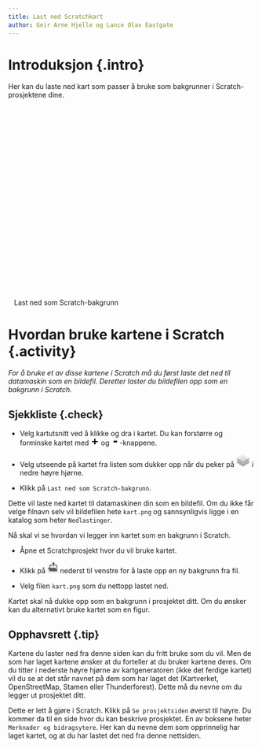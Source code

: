 ```yaml
---
title: Last ned Scratchkart
author: Geir Arne Hjelle og Lance Olav Eastgate
---
```


<link rel="stylesheet" href="http://cdn.leafletjs.com/leaflet/v0.7.7/leaflet.css" />
<script src="http://cdn.leafletjs.com/leaflet/v0.7.7/leaflet.js"></script>
<script src="leaflet-image.js"></script>

# Introduksjon {.intro}

Her kan du laste ned kart som passer å bruke som bakgrunner i
Scratch-prosjektene dine.

<div style="margin: auto; width: 480px">
  <div id="kart" style="width: 480px; height: 360px"></div>

  <p>
    <br />
    <a id="last_ned_som_bilde" class="btn btn-default btn-lg btn-block">Last ned som Scratch-bakgrunn</a>
  </p>
</div>

# Hvordan bruke kartene i Scratch {.activity}

_For å bruke et av disse kartene i Scratch må du først laste det ned til
datamaskin som en bildefil. Deretter laster du bildefilen opp som en bakgrunn i
Scratch._

## Sjekkliste {.check}

+ Velg kartutsnitt ved å klikke og dra i kartet. Du kan forstørre og forminske
  kartet med ![+](knapp_pluss.png) og ![-](knapp_minus.png)-knappene.

+ Velg utseende på kartet fra listen som dukker opp når du peker på
  ![kartlag](kartlag.png) i nedre høyre hjørne.

+ Klikk på `Last ned som Scratch-bakgrunn`.

Dette vil laste ned kartet til datamaskinen din som en bildefil. Om du ikke får
velge filnavn selv vil bildefilen hete `kart.png` og sannsynligvis ligge i en
katalog som heter `Nedlastinger`.

Nå skal vi se hvordan vi legger inn kartet som en bakgrunn i Scratch.

+ Åpne et Scratchprosjekt hvor du vil bruke kartet.

+ Klikk på ![Last opp bakgrunn fra fil](../bilder/hent-fra-fil.png) nederst til
  venstre for å laste opp en ny bakgrunn fra fil.

+ Velg filen `kart.png` som du nettopp lastet ned.

Kartet skal nå dukke opp som en bakgrunn i prosjektet ditt. Om du ønsker kan du
alternativt bruke kartet som en figur.

## Opphavsrett {.tip}

Kartene du laster ned fra denne siden kan du fritt bruke som du vil. Men de som
har laget kartene ønsker at du forteller at du bruker kartene deres. Om du
titter i nederste høyre hjørne av kartgeneratoren (ikke det ferdige kartet) vil
du se at det står navnet på dem som har laget det (Kartverket, OpenStreetMap,
Stamen eller Thunderforest). Dette må du nevne om du legger ut prosjektet ditt.

Dette er lett å gjøre i Scratch. Klikk på `Se prosjektsiden` øverst til
høyre. Du kommer da til en side hvor du kan beskrive prosjektet. En av boksene
heter `Merknader og bidragsytere`. Her kan du nevne dem som opprinnelig har
laget kartet, og at du har lastet det ned fra denne nettsiden.

<script src="kart.js"></script>
